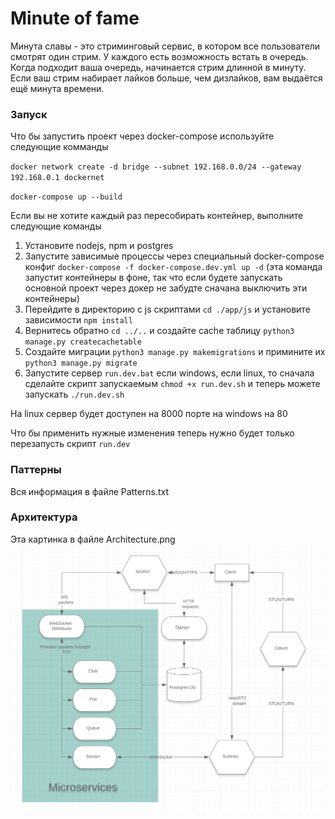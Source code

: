 # Minute of fame

Минута славы - это стриминговый сервис, в котором все пользователи смотрят один стрим. У каждого есть возможность встать в очередь. Когда подходит ваша очередь, начинается стрим длинной в минуту. Если ваш стрим набирает лайков больше, чем дизлайков, вам выдаётся ещё минута времени.

### Запуск

Что бы запустить проект через docker-compose используйте следующие комманды

`docker network create -d bridge --subnet 192.168.0.0/24 --gateway 192.168.0.1 dockernet`

`docker-compose up --build`

Если вы не хотите каждый раз пересобирать контейнер, выполните следующие команды
1. Установите nodejs, npm и postgres
2. Запустите зависимые процессы через специальный docker-compose конфиг `docker-compose -f docker-compose.dev.yml up
 -d` (эта команда запустит контейнеры в фоне, так что если будете запускать основной проект через докер не забудте сначана выключить эти контейнеры)
3. Перейдите в директорию с js скриптами `cd ./app/js` и установите зависимости `npm install`
4. Вернитесь обратно `cd ../..` и создайте cache таблицу `python3 manage.py createcachetable`
5. Создайте миграции `python3 manage.py makemigrations` и примините их `python3 manage.py migrate`
6. Запустите сервер `run.dev.bat` если windows, если linux, то сначала сделайте скрипт запускаемым `chmod +x run.dev.sh` и теперь можете запускать `./run.dev.sh`

На linux сервер будет доступен на 8000 порте на windows на 80

Что бы применить нужные изменения теперь нужно будет только перезапусть скрипт `run.dev`

### Паттерны
Вся информация в файле Patterns.txt

### Архитектура
Эта картинка в файле Architecture.png
![Архитектура проекта](Architecture.png)

